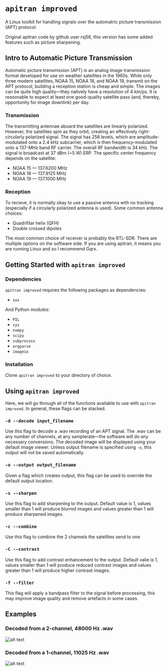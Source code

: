 # ```apitran improved```
A Linux toolkit for handling signals over the automatric picture transmission (APT) protocol.


Original apitran code by github user rsj56, this version has some added features such as picture sharpening.

## Intro to Automatic Picture Transmission
Automatic picture transmission (APT) is an analog image transmission format developed for use on weather satellites in the 1960s. While only three modern satellites, NOAA 15, NOAA 18, and NOAA 19, transmit on the APT protocol, building a reception station is cheap and simple. The images can be quite high quality—they natively have a resolution of 4 km/px. It is reasonable to expect at least one good-quality satellite pass (and, thereby, opportunity for image downlink) per day. 

### Transmission
The transmitting antennae aboard the satellites are linearly polarized. However, the satellites spin as they orbit, creating an effectively right-circularly polarized signal. The signal has 256 levels, which are amplitude-modulated onto a 2.4 kHz subcarrier, which is then frequency-modulated onto a 137-MHz band RF carrier. The overall RF bandwidth is 34 kHz. The signal is broadcast at 37 dBm (~5 W) ERP. The specific center frequency depends on the satellite:

* NOAA 15 — 137.6200 MHz
* NOAA 18 — 137.9125 MHz
* NOAA 19 — 137.1000 MHz

### Reception
To recieve, it is normally okay to use a passive antenna with no tracking (especially if a circularly polarized antenna is used). Some common antenna choices:

* Quadrifilar helix (QFH)
* Double crossed dipoles

The most common choice of receiver is probably the RTL-SDR. There are multiple options on the software side. If you are using apitran, it means you are running Linux and so I recommend Gqrx. 

## Getting Started with ```apitran improved```

### Dependencies
```apitran improved``` requires the following packages as dependencies:

* ```sox```

And Python modules:

* ```PIL```
* ```sys```
* ```numpy```
* ```scipy```
* ```subprocess```
* ```argparse```
* ```imageio```

### Installation
Clone ```apitran improved``` to your directory of choice. 
 

## Using ```apitran improved```
Here, we will go through all of the functions available to use with ```apitran improved```. In general, these flags can be stacked.

### ```-d --decode input_filename```
Use this flag to decode a .wav recording of an APT signal. The .wav can be any number of channels, at any samplerate—the software will do any necessary conversions. The decoded image will be displayed using your default image viewer. Unless output filename is specified using ```-o```, this output will not be saved automatically. 

### ```-o --output output_filename```
Given a flag which creates output, this flag can be used to override the default output location. 

### ```-s --sharpen```
Use this flag to add sharpening to the output. Default value is 1, values smaller than 1 will produce blurred images and values greater than 1 will produce sharpened images.

### ```-c --combine```
Use this flag to combine the 2 channels the satellites send to one

### ```-C --contrast```
Use this flag to add contrast enhancement to the output. Default valie is 1, values smaller than 1 will produce reduced contrast images and values greater than 1 will produce higher contrast images.

### ```-f --filter```
This flag will apply a bandpass filter to the signal before processing, this may improve image quality and remove artefacts in some cases.

## Examples

### Decoded from a 2-channel, 48000 Hz .wav
![alt text](Examples/ex_2ch_48000.png)

### Decoded from a 1-channel, 11025 Hz .wav
![alt text](Examples/ex_1ch_11025.png)
